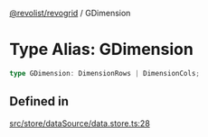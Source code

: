 [@revolist/revogrid](README.md) / GDimension

# Type Alias: GDimension

```ts
type GDimension: DimensionRows | DimensionCols;
```

## Defined in

[src/store/dataSource/data.store.ts:28](https://github.com/revolist/revogrid/blob/7eb028636fe9635cf32f3cf0775076c9e2dde053/src/store/dataSource/data.store.ts#L28)
